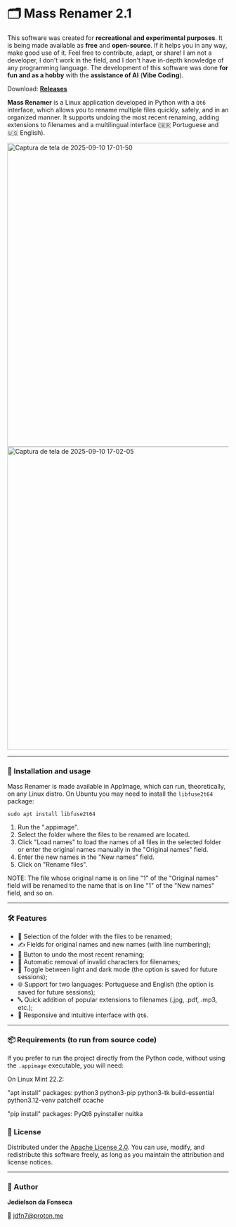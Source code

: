 # 🗂️ Mass Renamer 2.1

This software was created for **recreational and experimental purposes**. It is being made available as **free** and **open-source**. If it helps you in any way, make good use of it. Feel free to contribute, adapt, or share! I am not a developer, I don't work in the field, and I don't have in-depth knowledge of any programming language. The development of this software was done **for fun and as a hobby** with the **assistance of AI** (**Vibe Coding**).

Download: [**Releases**](https://github.com/JediFonseca/mass_renamer/releases)

**Mass Renamer** is a Linux application developed in Python with a `Qt6` interface, which allows you to rename multiple files quickly, safely, and in an organized manner. It supports undoing the most recent renaming, adding extensions to filenames and a multilingual interface (🇧🇷 Portuguese and 🇺🇸 English).

<img width="910" height="692" alt="Captura de tela de 2025-09-10 17-01-50" src="https://github.com/user-attachments/assets/a90e3627-3cd6-45b7-b678-f88ee62c9f01" />

<img width="909" height="691" alt="Captura de tela de 2025-09-10 17-02-05" src="https://github.com/user-attachments/assets/8fdb072c-fb45-42e1-824f-f75bc556a485" />

---

### 🚀 Installation and usage

Mass Renamer is made available in AppImage, which can run, theoretically, on any Linux distro.
On Ubuntu you may need to install the `libfuse2t64` package:
```
sudo apt install libfuse2t64
```
1. Run the ".appimage".
2. Select the folder where the files to be renamed are located.
3. Click "Load names" to load the names of all files in the selected folder or enter the original names manually in the "Original names" field.
4. Enter the new names in the "New names" field.
5. Click on "Rename files".

NOTE: The file whose original name is on line "1" of the "Original names" field will be renamed to the name that is on line "1" of the "New names" field, and so on.

---

### 🛠️ Features

- 📁 Selection of the folder with the files to be renamed;
- ✍️ Fields for original names and new names (with line numbering);
- 🔁 Button to undo the most recent renaming;
- 🧼 Automatic removal of invalid characters for filenames;
- 🌙 Toggle between light and dark mode (the option is saved for future sessions);
- 🌐 Support for two languages: Portuguese and English (the option is saved for future sessions);
- 🔤 Quick addition of popular extensions to filenames (.jpg, .pdf, .mp3, etc.);
- 🧠 Responsive and intuitive interface with `Qt6`.

---

### 📦 Requirements (to run from source code)

If you prefer to run the project directly from the Python code, without using the `.appimage` executable, you will need:

On Linux Mint 22.2:

"apt install" packages: python3 python3-pip python3-tk build-essential python3.12-venv patchelf ccache

"pip install" packages: PyQt6 pyinstaller nuitka

### 📄 License

Distributed under the [Apache License 2.0](http://www.apache.org/licenses/LICENSE-2.0). You can use, modify, and redistribute this software freely, as long as you maintain the attribution and license notices.

---

### 👤 Author

**Jedielson da Fonseca**

📧 [jdfn7@proton.me](mailto:jdfn7@proton.me)

